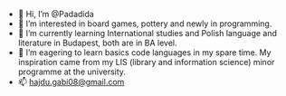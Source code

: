 - 👋 Hi, I’m @Padadida
- 👀 I’m interested in board games, pottery and newly in programming.
- 🌱 I’m currently learning International studies and Polish language and literature in Budapest, both are in BA level.
- 💞️ I’m eagering to learn basics code languages in my spare time. My inspiration came from my LIS (library and information science) minor programme at the university.
- 📫 hajdu.gabi08@gmail.com

<!---
Padadida/Padadida is a ✨ special ✨ repository because its `README.md` (this file) appears on your GitHub profile.
You can click the Preview link to take a look at your changes.
--->
